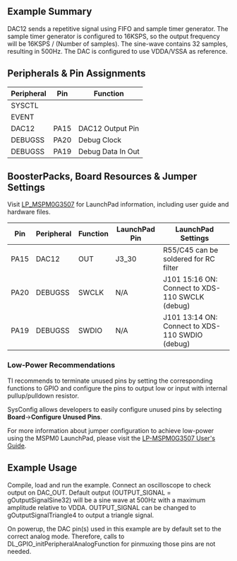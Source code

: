 ## Example Summary

DAC12 sends a repetitive signal using FIFO and sample timer generator.
The sample timer generator is configured to 16KSPS, so the output frequency will be 16KSPS / (Number of samples).
The sine-wave contains 32 samples, resulting in 500Hz.
The DAC is configured to use VDDA/VSSA as reference.

## Peripherals & Pin Assignments

| Peripheral | Pin | Function |
| --- | --- | --- |
| SYSCTL |  |  |
| EVENT |  |  |
| DAC12 | PA15 | DAC12 Output Pin |
| DEBUGSS | PA20 | Debug Clock |
| DEBUGSS | PA19 | Debug Data In Out |

## BoosterPacks, Board Resources & Jumper Settings

Visit [LP_MSPM0G3507](https://www.ti.com/tool/LP-MSPM0G3507) for LaunchPad information, including user guide and hardware files.

| Pin | Peripheral | Function | LaunchPad Pin | LaunchPad Settings |
| --- | --- | --- | --- | --- |
| PA15 | DAC12 | OUT | J3_30 | R55/C45 can be soldered for RC filter |
| PA20 | DEBUGSS | SWCLK | N/A | J101 15:16 ON: Connect to XDS-110 SWCLK (debug) |
| PA19 | DEBUGSS | SWDIO | N/A | J101 13:14 ON: Connect to XDS-110 SWDIO (debug) |

### Low-Power Recommendations
TI recommends to terminate unused pins by setting the corresponding functions to
GPIO and configure the pins to output low or input with internal
pullup/pulldown resistor.

SysConfig allows developers to easily configure unused pins by selecting **Board**→**Configure Unused Pins**.

For more information about jumper configuration to achieve low-power using the
MSPM0 LaunchPad, please visit the [LP-MSPM0G3507 User's Guide](https://www.ti.com/lit/slau846).

## Example Usage
Compile, load and run the example.
Connect an oscilloscope to check output on DAC_OUT.
Default output (OUTPUT_SIGNAL = gOutputSignalSine32) will be a sine wave at 500Hz with a maximum amplitude relative to VDDA.
OUTPUT_SIGNAL can be changed to gOutputSignalTriangle4 to output a triangle signal.

On powerup, the DAC pin(s) used in this example are by default set to
the correct analog mode. Therefore, calls to
DL_GPIO_initPeripheralAnalogFunction for pinmuxing those pins are not needed.
